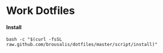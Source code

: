 # Work Dotfiles

#### Install

```shell
bash -c "$(curl -fsSL raw.github.com/brousalis/dotfiles/master/script/install)"
```
